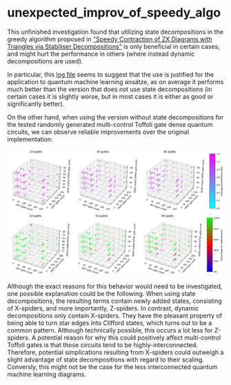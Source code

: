 # unexpected_improv_of_speedy_algo

This unfinished investigation found that utilizing state decompositions in the greedy algorithm proposed in ["Speedy Contraction of ZX Diagrams with Triangles via Stabiliser Decompositions"](https://arxiv.org/abs/2307.01803) is only beneficial
in certain cases, and might hurt the performance in others (where instead dynamic decompositions are used).

In particular, this [log file](https://github.com/Tix3Dev/unexpected_improv_of_speedy_algo/blob/main/zxbarren-private/result.txt) seems to suggest that the use is justified for the application to quantum machine learning ansätze, as on average
it performs much better than the version that does not use state decompositions (in certain cases it is slightly worse, but in most cases it is either as good or significantly better).

On the other hand, when using the version without state decompositions for the tested randomly generated multi-control Toffoli gate dense quantum circuits, we can observe reliable improvements over the original implementation:

<img src="https://github.com/Tix3Dev/unexpected_improv_of_speedy_algo/blob/main/average_performance_ratio_result.png">

<img src="https://github.com/Tix3Dev/unexpected_improv_of_speedy_algo/blob/main/percentage_of_improvements_result.png">

Although the exact reasons for this behavior would need to be investigated, one possible explanation could be the following. When using state decompositions, the resulting terms contain newly added states, consisting of X-spiders, and more importantly, Z-spiders.
In contrast, dynamic decompositions only contain X-spiders. They have the pleasant property of being able to turn star edges into Clifford states, which turns out to be a common pattern. Although technically possible, this occurs a lot less for Z-spiders.
A potential reason for why this could positively affect multi-control Toffoli gates is that those circuits tend to be highly-interconnected. Therefore, potential simplications resulting from X-spiders could outweigh a slight advantage of state decompositions
with regard to their scaling. Conversly, this might not be the case for the less interconnected quantum machine learning diagrams.
